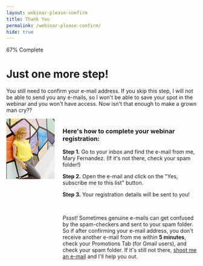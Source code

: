 ```yaml
---
layout: webinar-please-confirm
title: Thank You
permalink: /webinar-please-confirm/
hide: true
---
```


<div class="container-fluid">
            <div id="invite-header" class="row">
            <div class="progress">
  <div class="progress-bar progress-bar-striped active" role="progressbar" aria-valuenow="50" aria-valuemin="0" aria-valuemax="100" style="width: 67%">
    <span class="sr-only">67% Complete</span>
  </div>
  </div>
                    <h1>Just one more step!</h1>
                    <p>You still need to confirm your e-mail address. If you skip this step, I will not be able to send you any e-mails, so I won't be able to save your spot in the webinar and you won't have access. Now isn't that enough to make a grown man cry??</p>
            </div>

<div class="columns group">
    <div class="col span_1_of_2">
        <img src="/img/cellphone-vert.jpg">
    </div> 
    <div class="col span_1_of_2">
        <div class="bubble-left">
        <div class="text-align-left"><h3>Here's how to complete your webinar registration:</h3>
        <p><strong>Step 1.</strong> Go to your inbox and find the e-mail from me, Mary Fernandez. (If it's not there, check your spam folder!)</p><p><strong>Step 2.</strong> Open the e-mail and click on the "Yes, subscribe me to this list" button.</p><p><strong>Step 3.</strong> Your registration details will be sent to you!</p></div>
        </div>
        &nbsp;
<p class="small"><em>Pssst!</em> Sometimes genuine e-mails can get confused by the spam-checkers and sent to your spam folder. So if after confirming your e-mail address, you don't receive another e-mail from me within <strong>5 minutes</strong>, check your Promotions Tab (for Gmail users), and check your spam folder. If it's still not there, <a href="mailto:mary@persuasiveblog.com">shoot me an e-mail</a> and I'll help you out.</p>
    </div>
</div>
          
        
</div>